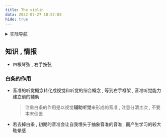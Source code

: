 ```yaml
---
title: The violin
data: 2022-07-27 18:57:03
hide: true
---
```


<details><summary>实际导航</summary>


1. 学习先是量变→质变的过程 , 不要叶公好龙 , 做到切合实际
2. 注重基本功 , 小提琴是思维的连贯 , 音色的互通
3. 拆分法 , 将复杂问题拆分成简单的小问题 , 将问题简单化
4. 提高艺术鉴赏力 , 按自己的想法去理解小提琴</details>

## 知识 , 情报

- 四根琴弦 , 右手按弦 

### 白条的作用

- 音准的听觉概念转化成视觉和听觉的综合概念 , 等到右手框架 , 音准听觉能力建立前的辅助

	> 注重白条的作用是以视觉**辅助听觉**来形成的音准 , 注意分清主次 , 不要本末倒置

- 若去掉白条 , 初期的音准会让自我埋头于抽象音准的音准 , 而产生学习的较大眩晕感